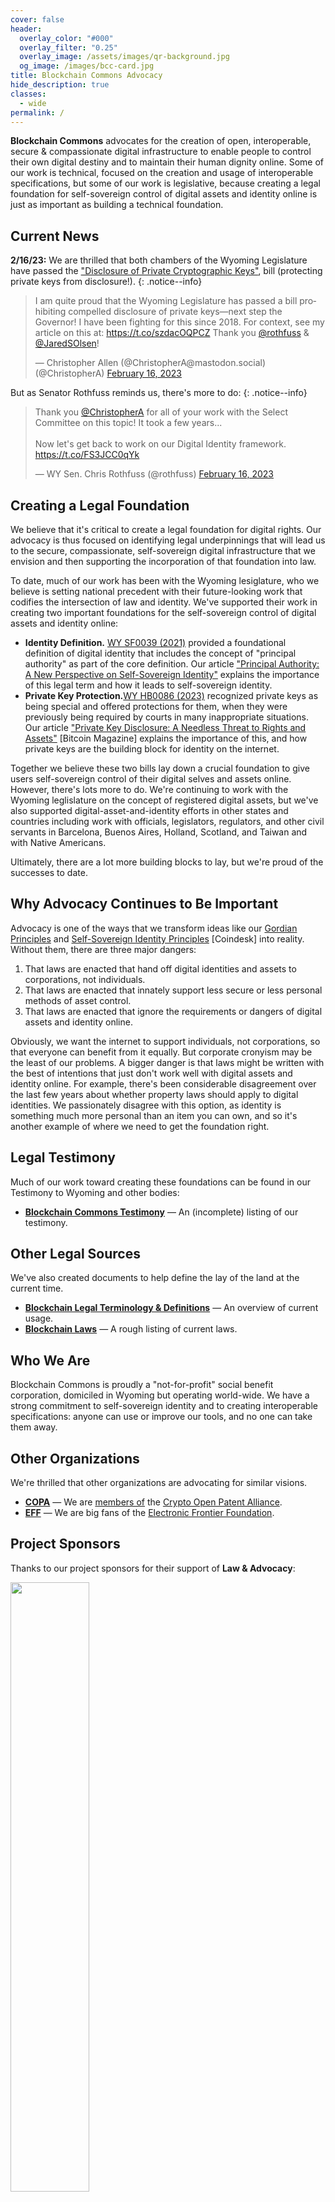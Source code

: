 ```yaml
---
cover: false
header:
  overlay_color: "#000"
  overlay_filter: "0.25"
  overlay_image: /assets/images/qr-background.jpg
  og_image: /images/bcc-card.jpg
title: Blockchain Commons Advocacy
hide_description: true
classes:
  - wide
permalink: /
---
```


**Blockchain Commons** advocates for the creation of open, interoperable, secure & compassionate digital infrastructure to enable people to control their own digital destiny and to maintain their human dignity online. Some of our work is technical, focused on the creation and usage of interoperable specifications, but some of our work is legislative, because creating a legal foundation for self-sovereign control of digital assets and identity online is just as important as building a technical foundation.

## Current News

**2/16/23:** We are thrilled that both chambers of the Wyoming Legislature have passed the ["Disclosure of Private Cryptographic Keys"](https://wyoleg.gov/Legislation/2023/HB0086), bill (protecting private keys from disclosure!). 
{: .notice--info}

<blockquote class="twitter-tweet"><p lang="en" dir="ltr">I am quite proud that the Wyoming Legislature has passed a bill prohibiting compelled disclosure of private keys—next step the Governor! I have been fighting for this since 2018. For context, see my article on this at: <a href="https://t.co/szdacOQPCZ">https://t.co/szdacOQPCZ</a> Thank you <a href="https://twitter.com/rothfuss?ref_src=twsrc%5Etfw">@rothfuss</a> &amp; <a href="https://twitter.com/JaredSOlsen?ref_src=twsrc%5Etfw">@JaredSOlsen</a>!</p>&mdash; Christopher Allen (@ChristopherA@mastodon.social) (@ChristopherA) <a href="https://twitter.com/ChristopherA/status/1626243594364526592?ref_src=twsrc%5Etfw">February 16, 2023</a></blockquote> 
<script async src="//platform.twitter.com/widgets.js" charset="utf-8"></script>

But as Senator Rothfuss reminds us, there's more to do:
{: .notice--info}

<blockquote class="twitter-tweet"><p lang="en" dir="ltr">Thank you <a href="https://twitter.com/ChristopherA?ref_src=twsrc%5Etfw">@ChristopherA</a> for all of your work with the Select Committee on this topic! It took a few years...<br><br>Now let&#39;s get back to work on our Digital Identity framework. <a href="https://t.co/FS3JCC0qYk">https://t.co/FS3JCC0qYk</a></p>&mdash; WY Sen. Chris Rothfuss (@rothfuss) <a href="https://twitter.com/rothfuss/status/1626270357614387200?ref_src=twsrc%5Etfw">February 16, 2023</a></blockquote>
<script async src="//platform.twitter.com/widgets.js" charset="utf-8"></script>

## Creating a Legal Foundation

We believe that it's critical to create a legal foundation for digital rights. Our advocacy is thus focused on identifying legal underpinnings that will lead us to the secure, compassionate, self-sovereign digital infrastructure that we envision and then supporting the incorporation of that foundation into law.

To date, much of our work has been with the Wyoming lesiglature, who we believe is setting national precedent with their future-looking work that codifies the intersection of law and identity. We've supported their work in creating two important foundations for the self-sovereign control of digital assets and identity online:

* **Identity Definition.** [WY SF0039 (2021)](https://wyoleg.gov/Legislation/2021/SF0039) provided a foundational definition of digital identity that includes the concept of "principal authority" as part of the core definition. Our article ["Principal Authority: A New Perspective on Self-Sovereign Identity"](https://www.blockchaincommons.com/articles/Principal-Authority/) explains the importance of this legal term and how it leads to self-sovereign identity.
* **Private Key Protection.**[WY HB0086 (2023)](https://wyoleg.gov/Legislation/2023/HB0086) recognized private keys as being special and offered protections for them, when they were previously being required by courts in many inappropriate situations. Our article ["Private Key Disclosure: A Needless Threat to Rights and Assets"](https://bitcoinmagazine.com/legal/saving-bitcoin-private-keys-from-courts) [Bitcoin Magazine]  explains the importance of this, and how private keys are the building block for identity on the internet.

Together we believe these two bills lay down a crucial foundation to give users self-sovereign control of their digital selves and assets online. However, there's lots more to do. We're continuing to work with the Wyoming leglislature on the concept of registered digital assets, but we've also supported digital-asset-and-identity efforts in other states and countries including work with officials, legislators, regulators, and other civil servants in Barcelona, Buenos Aires, Holland, Scotland, and Taiwan and with Native Americans.

Ultimately, there are a lot more building blocks to lay, but we're proud of the successes to date.

## Why Advocacy Continues to Be Important

Advocacy is one of the ways that we transform ideas like our [Gordian Principles](https://github.com/BlockchainCommons/Gordian#gordian-principles) and [Self-Sovereign Identity Principles](https://www.coindesk.com/markets/2016/04/27/the-path-to-self-sovereign-identity/) [Coindesk] into reality. Without them, there are three major dangers:

1. That laws are enacted that hand off digital identities and assets to corporations, not individuals.
2. That laws are enacted that innately support less secure or less personal methods of asset control.
3. That laws are enacted that ignore the requirements or dangers of digital assets and identity online.

Obviously, we want the internet to support individuals, not corporations, so that everyone can benefit from it equally. But corporate cronyism may be the least of our problems. A bigger danger is that laws might be written with the best of intentions that just don't work well with digital assets and identity online. For example, there's been considerable disagreement over the last few years about whether property laws should apply to digital identities. We passionately disagree with this option, as identity is something much more personal than an item you can own, and so it's another example of where we need to get the foundation right. 

## Legal Testimony

Much of our work toward creating these foundations can be found in our Testimony to Wyoming and other bodies:

* [**Blockchain Commons Testimony**](testimony/README.md) — An (incomplete) listing of our testimony.

## Other Legal Sources

We've also created documents to help define the lay of the land at the current time.

* [**Blockchain Legal Terminology & Definitions**](https://hackmd.io/Eat2gnYqT56HQStI63JCNg) — An overview of current usage.
* [**Blockchain Laws**](https://hackmd.io/5ec69mqLRaanS5A1IWBuMQ) — A rough listing of current laws.

## Who We Are

Blockchain Commons is proudly a "not-for-profit" social benefit corporation, domiciled in Wyoming but operating world-wide. We have a strong commitment to self-sovereign identity and to creating interoperable specifications: anyone can use or improve our tools, and no one can take them away.

## Other Organizations

We're thrilled that other organizations are advocating for similar visions.

* [**COPA**](https://www.opencrypto.org/) — We are [members of](https://www.blockchaincommons.com/partnerships/BCC-Joins-COPA/) the [Crypto Open Patent Alliance](https://www.opencrypto.org/).
* [**EFF**](https://www.eff.org/) — We are big fans of the [Electronic Frontier Foundation](https://www.eff.org/).

## Project Sponsors

Thanks to our project sponsors for their support of **Law & Advocacy**:

<img src="https://www.blockchaincommons.com/images/sponsors/dcd-logo.png" width=50%>

[Digital Contract Design](https://contract.design/) creates Contracts with Trust Minimization. Since 2017, unsecured loans of dollars have required large amounts of coin to be used as collateral with escrow agents, requiring trust in the escrow agent. DCD is working toward a variety of smart contracts that secure collateral on the blockchain (or a sidechain), based on receipt of triggering signatures from a reliable BTCUSD price oracle.
